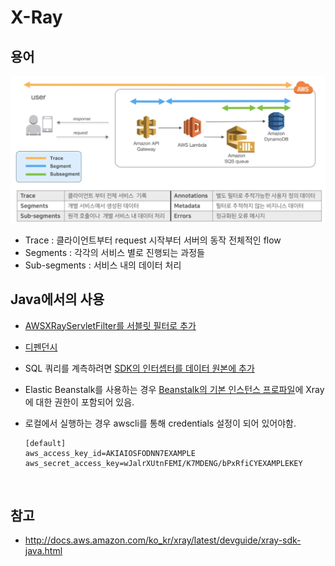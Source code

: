# X-Ray

## 용어

![](images/xray_1.png)

* Trace : 클라이언트부터 request 시작부터 서버의 동작 전체적인 flow
* Segments : 각각의 서비스 별로 진행되는 과정들
* Sub-segments : 서비스 내의 데이터 처리



## Java에서의 사용

* [AWSXRayServletFilter를 서블릿 필터로 추가](http://docs.aws.amazon.com/ko_kr/xray/latest/devguide/xray-sdk-java-filters.html)

* [디펜던시](http://docs.aws.amazon.com/ko_kr/xray/latest/devguide/xray-sdk-java.html#xray-sdk-java-dependencies)

* SQL 쿼리를 계측하려면 [SDK의 인터셉터를 데이터 원본에 추가](http://docs.aws.amazon.com/ko_kr/xray/latest/devguide/xray-sdk-java-sqlclients.html)

* Elastic Beanstalk를 사용하는 경우 [Beanstalk의 기본 인스턴스 프로파일](http://docs.aws.amazon.com/ko_kr/elasticbeanstalk/latest/dg/concepts-roles.html#concepts-roles-instance)에 Xray에 대한 권한이 포함되어 있음.

* 로컬에서 실행하는 경우 awscli를 통해 credentials 설정이 되어 있어야함.

  ```
  [default]
  aws_access_key_id=AKIAIOSFODNN7EXAMPLE
  aws_secret_access_key=wJalrXUtnFEMI/K7MDENG/bPxRfiCYEXAMPLEKEY
  ```

  ​



## 참고

* http://docs.aws.amazon.com/ko_kr/xray/latest/devguide/xray-sdk-java.html